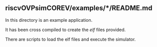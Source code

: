 riscvOVPsimCOREV/examples/*/README.md
---

In this directory is an example application.

It has been cross compiled to create the  _elf_  files provided.

There are scripts to load the elf files and execute the simulator.

